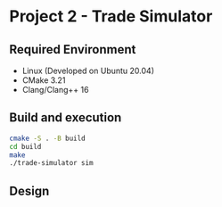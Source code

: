 # Project 2 - Trade Simulator

## Required Environment

* Linux (Developed on Ubuntu 20.04)
* CMake 3.21
* Clang/Clang++ 16
  
## Build and execution

```bash
cmake -S . -B build
cd build
make
./trade-simulator sim
```

## Design
